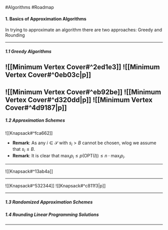 #Algorithms #Roadmap 

#### 1. Basics of Approximation Algorithms
In trying to approximate an algorithm there are two approaches: Greedy and Rounding

---

##### 1.1 Greedy Algorithms
![[Minimum Vertex Cover#^2ed1e3]]
![[Minimum Vertex Cover#^0eb03c|p]]
---
![[Minimum Vertex Cover#^eb92be]]
![[Minimum Vertex Cover#^d320dd|p]]
![[Minimum Vertex Cover#^4d9187|p]]
---
##### 1.2 Approximation Schemes
![[Knapsack#^fca662]]
- **Remark**: As any $i\in \mathcal{S}$ with $s_{i}>B$ cannot be chosen, wlog we assume that $s_{i}\leq B$.  
- **Remark**: It is clear that $\max_{i}p_{i}\leq p(\text{OPT}(I))\leq n\cdot \max_{i}p_{i}$. 
---
![[Knapsack#^13ab4a]]

---
![[Knapsack#^532344]]
![[Knapsack#^c811f3|p]]

---

##### 1.3 Randomized Approximation Schemes
##### 1.4 Rounding Linear Programming Solutions
---
